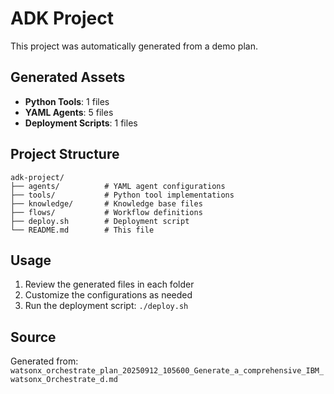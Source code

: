 # ADK Project

This project was automatically generated from a demo plan.

## Generated Assets

- **Python Tools**: 1 files
- **YAML Agents**: 5 files
- **Deployment Scripts**: 1 files

## Project Structure

```
adk-project/
├── agents/          # YAML agent configurations
├── tools/           # Python tool implementations
├── knowledge/       # Knowledge base files
├── flows/           # Workflow definitions
├── deploy.sh        # Deployment script
└── README.md        # This file
```

## Usage

1. Review the generated files in each folder
2. Customize the configurations as needed
3. Run the deployment script: `./deploy.sh`

## Source

Generated from: `watsonx_orchestrate_plan_20250912_105600_Generate_a_comprehensive_IBM_watsonx_Orchestrate_d.md`
